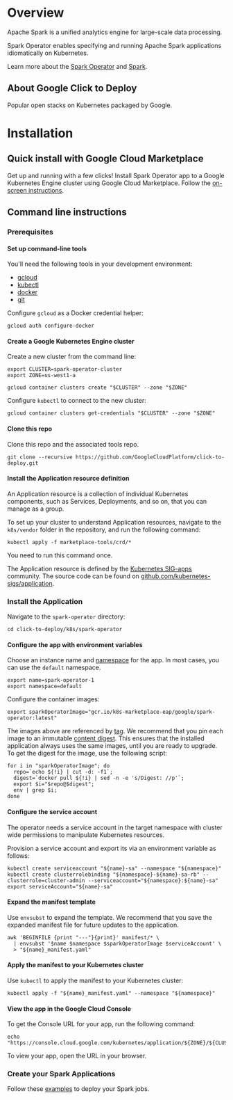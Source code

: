 # Overview

Apache Spark is a unified analytics engine for large-scale data processing.

Spark Operator enables specifying and running Apache Spark applications idiomatically on Kubernetes.

Learn more about the [Spark Operator](https://github.com/GoogleCloudPlatform/spark-on-k8s-operator)
and [Spark](https://spark.apache.org/).

## About Google Click to Deploy

Popular open stacks on Kubernetes packaged by Google.

# Installation

## Quick install with Google Cloud Marketplace

Get up and running with a few clicks! Install Spark Operator app to a
Google Kubernetes Engine cluster using Google Cloud Marketplace. Follow the
[on-screen instructions](https://console.cloud.google.com/marketplace/details/google/spark-operator).

## Command line instructions

### Prerequisites

#### Set up command-line tools

You'll need the following tools in your development environment:
- [gcloud](https://cloud.google.com/sdk/gcloud/)
- [kubectl](https://kubernetes.io/docs/reference/kubectl/overview/)
- [docker](https://docs.docker.com/install/)
- [git](https://git-scm.com/book/en/v2/Getting-Started-Installing-Git)

Configure `gcloud` as a Docker credential helper:

```shell
gcloud auth configure-docker
```

#### Create a Google Kubernetes Engine cluster

Create a new cluster from the command line:

```shell
export CLUSTER=spark-operator-cluster
export ZONE=us-west1-a

gcloud container clusters create "$CLUSTER" --zone "$ZONE"
```

Configure `kubectl` to connect to the new cluster:

```shell
gcloud container clusters get-credentials "$CLUSTER" --zone "$ZONE"
```

#### Clone this repo

Clone this repo and the associated tools repo.

```shell
git clone --recursive https://github.com/GoogleCloudPlatform/click-to-deploy.git
```

#### Install the Application resource definition

An Application resource is a collection of individual Kubernetes components,
such as Services, Deployments, and so on, that you can manage as a group.

To set up your cluster to understand Application resources, navigate to the
`k8s/vendor` folder in the repository, and run the following command:

```shell
kubectl apply -f marketplace-tools/crd/*
```

You need to run this command once.

The Application resource is defined by the
[Kubernetes SIG-apps](https://github.com/kubernetes/community/tree/master/sig-apps)
community. The source code can be found on
[github.com/kubernetes-sigs/application](https://github.com/kubernetes-sigs/application).

### Install the Application

Navigate to the `spark-operator` directory:

```shell
cd click-to-deploy/k8s/spark-operator
```

#### Configure the app with environment variables

Choose an instance name and
[namespace](https://kubernetes.io/docs/concepts/overview/working-with-objects/namespaces/)
for the app. In most cases, you can use the `default` namespace.

```shell
export name=spark-operator-1
export namespace=default
```

Configure the container images:

```shell
export sparkOperatorImage="gcr.io/k8s-marketplace-eap/google/spark-operator:latest"
```

The images above are referenced by
[tag](https://docs.docker.com/engine/reference/commandline/tag). We recommend
that you pin each image to an immutable
[content digest](https://docs.docker.com/registry/spec/api/#content-digests).
This ensures that the installed application always uses the same images,
until you are ready to upgrade. To get the digest for the image, use the
following script:

```shell
for i in "sparkOperatorImage"; do
  repo=`echo ${!i} | cut -d: -f1`;
  digest=`docker pull ${!i} | sed -n -e 's/Digest: //p'`;
  export $i="$repo@$digest";
  env | grep $i;
done
```

#### Configure the service account

The operator needs a service account in the target namespace with cluster wide
permissions to manipulate Kubernetes resources.

Provision a service account and export its via an environment variable as follows:

```shell
kubectl create serviceaccount "${name}-sa" --namespace "${namespace}"
kubectl create clusterrolebinding "${namespace}-${name}-sa-rb" --clusterrole=cluster-admin --serviceaccount="${namespace}:${name}-sa"
export serviceAccount="${name}-sa"
```

#### Expand the manifest template

Use `envsubst` to expand the template. We recommend that you save the
expanded manifest file for future updates to the application.

```shell
awk 'BEGINFILE {print "---"}{print}' manifest/* \
  | envsubst '$name $namespace $sparkOperatorImage $serviceAccount' \
  > "${name}_manifest.yaml"
```

#### Apply the manifest to your Kubernetes cluster

Use `kubectl` to apply the manifest to your Kubernetes cluster:

```shell
kubectl apply -f "${name}_manifest.yaml" --namespace "${namespace}"
```

#### View the app in the Google Cloud Console

To get the Console URL for your app, run the following command:

```shell
echo "https://console.cloud.google.com/kubernetes/application/${ZONE}/${CLUSTER}/${namespace}/${name}"
```

To view your app, open the URL in your browser.

### Create your Spark Applications

Follow these
[examples](https://github.com/GoogleCloudPlatform/spark-on-k8s-operator/blob/master/docs/quick-start-guide.md#running-the-examples)
to deploy your Spark jobs.
